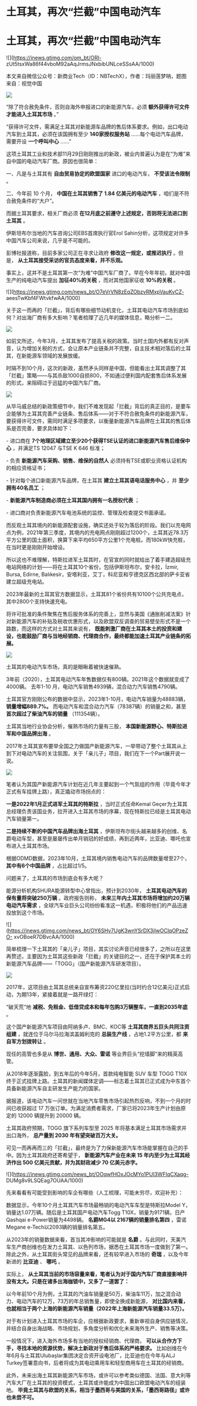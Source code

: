 # 土耳其，再次“拦截”中国电动汽车

# 土耳其，再次“拦截”中国电动汽车

![](https://inews.gtimg.com/om_bt/ORI-
zUt5tsxWa86f44vboM92aAqJrmsJNxbibUNLceSSsAA/1000)

本文来自微信公众号：新商业Tech（ID：NBTechX），作者：玛丽莲梦呐，题图来自：视觉中国

![](https://inews.gtimg.com/news_bt/O755Dw_lVclfFz8efljKJkyn9ayGberyPIdV41B4Y3ahcAA/1000)

“除了符合赦免条件，否则自海外申报进口的新能源汽车，必须 **额外获得许可文件才能进入土耳其市场** 。”

“获得许可文件，需满足土耳其对新能源车品牌的售后体系要求。例如，出口电动汽车到土耳其，必须在该国拥有至少 **140家授权服务站**
……每个电动汽车品牌，需要开设 **一个呼叫中心** ……”

这项土耳其工业和技术部11月29日刚刚推出的新政，被业内普遍认为是在“为难”来自中国的电动汽车厂商。原因也很简单：

一、凡是与土耳其有 **自由贸易协定的欧盟国家** 进口的电动汽车， **不受该法令限制** 。

二、今年前 10 个月， **中国在土耳其销售了 1.84 亿美元的电动汽车** ，咱们是不符合赦免条件的“大户”。

而据土耳其要求，相关厂商必须 **在12月底之前遵守上述规定，否则将无法进口到土耳其** 。

伊斯坦布尔当地的汽车咨询公司EBS首席执行官Erol Sahin分析，这项规定对许多中国汽车公司来说，几乎是不可能的。

彭博社报道称，目前多家公司正在寻求让政府 **修改这一规定，或推迟执行** 。但是， **从土耳其接受采访的官员态度来看，并不乐观。**

事实上，这并不是土耳其第一次“为难”中国汽车厂商了。早在今年年初，就对中国生产的纯电动汽车提出 **加征40%的关税** ，而对其他国家征收
**10%的关税** 。

![](https://inews.gtimg.com/news_bt/O7eVrVN8zEqZObzvRMxpVauKvCZ-
aeesTwKbf4FWtvkfwAA/1000)

关于这一而再的「拦截」，背后有哪些细节动机变化，土耳其电动汽车市场到底如何？对出海厂商有多大影响？笔者梳理了近几年的媒体信息，略分析一二。

![](https://inews.gtimg.com/news_bt/OZH_wkCIe8EtTk-7p58qi20lm1sR_HUMrcVtny50a8wgIAA/1000)

如前文所述，今年3月，土耳其发布了提高关税的政策。当时土国内外都有反对声音，认为增加关税的方式，会让原本产业链条并不完整，自主技术相对落后的土耳其，在新能源车领域的发展放缓。

时隔不到10个月，这次的新政，虽然矛头同样是中国，但能看出土耳其调整了其「拦截」策略——与其杀敌1000自损800，不如通过便利国内配套售后体系发展的形式，来阻碍过于迅猛的中国汽车厂商。

![](https://inews.gtimg.com/news_bt/Ou6Z3EPm9kV_5jzzYzRHOI5MlLHDmuDyYP68xxwo8qWlwAA/1000)

从毕马威总结的新政策细节中，我们不难发现起「拦截」背后的真正目的，是要车企能够为土耳其完善产业链条、售后体系——对于不符合赦免条件的新能源汽车，要获得许可文件，需同时满足多项要求，以衡量新能源汽车品牌在土耳其的售后体系是否完善，要求具体如下：

\- 进口商在 **7个地理区域建立至少20个获得TSE认证的进口新能源汽车售后维保中心** ，并满足TS 12047 与TSE K 646 标准；

\- 负责 **新能源汽车采购、销售、维保的自然人** 必须持有TSE或职业资格认证机构的相应资格证书；

\- 针对每个进口新能源汽车品牌，在土耳其 **建立土耳其语电话服务中心** ，并 **至少拥有40名员工** ；

\- **新能源汽车制造商必须在土耳其国内拥有一名授权代表** ；

\- 进口商对负责新能源汽车电池系统的监控、管理及检查提交书面承诺。

而反观土耳其境内的新能源配套设施，确实还处于较为落后的阶段。我们以充电网点为例，2021年第三季度，其境内的充电网点刚刚超过1200个，土耳其近78.3万平方公里的国土面积，换算下来平均650平方公里1个充电桩。而180kW快充桩，在当时更是刚刚开始增设。

所以这也不难理解，特斯拉进军土耳其时，在官宣的同时就给出了着手建造超级充电站网络的计划——将在土耳其10个省份，包括伊斯坦布尔，安卡拉，İzmir,
Bursa, Edirne, Balıkesir，安塔利亚，艾丁，科尼亚和亨德克区西北部的萨卡亚省建立超级充电站。

2023年最新的土耳其官方数据显示，土耳其81个省份共有10100个公共充电点，其中2800个支持快速充电。

将许可批准的条件聚焦在售后服务体系的完善上，显然与美国《通胀削减法案》针对新能源汽车的补贴及税收优惠形式，以及欧盟双反调查的贸易壁垒形式不是一个路数，而这样的方式对土耳其来说有，
**既能刺激厂商在土耳其本土的投资和建设，也能鼓励厂商与当地经销商、代理商合作，最终都能加速土耳其产业链条的拓展。**

![](https://inews.gtimg.com/news_bt/OghmJdB3zWoFGjNUNYyMPBrLN2LJp4yf9LeYm0eBExcDEAA/1000)

土耳其的电动汽车市场，真的是眼瞅着被快速催熟。

3年前（2020），土耳其电动汽车年售数据仅有800辆。2021年这个数据就变成了4000辆。 去年1-10
月，电动汽车销售4939辆，混合动力汽车销售4790辆。

土耳其官方刚刚公布的数据中显示，2023年1-10月，电动汽车销量为48883辆， **销量增幅889.7%。**
而电动汽车和混合动力汽车（78387辆）的销量之和，甚至 **首次超过了柴油汽车的销量** （111354辆）。

土耳其当地行业协会分析，催熟市场的力量有三股， **本国新能源野心、特斯拉进军和中国品牌出海** 。

2017年土耳其宣布要举全国之力做国产新能源汽车，一举带动了整个土耳其从上到下对电动汽车的关注氛围，关于「亲儿子」项目，我们在下一个Part展开说一说。

![](https://inews.gtimg.com/news_bt/OXb5bSsjaytYl2p6Fasi2mTURXOJ2yvWM55YUsU6cdQlsAA/1000)

笔者认为其国产新能源汽车计划在近几年主要起到一个气氛组的作用（毕竟今年才正式有车挂牌上路），真正撬动市场拐点的：

**一是2022年1月正式进军土耳其的特斯拉** ，当时正式任命Kemal
Geçer为土耳其总经理负责该国业务，拉开进入土耳其市场的序幕，现在特斯拉已经是土耳其电动汽车销量第一。

**二是持续不断的中国汽车品牌出海土耳其**
，伊斯坦布尔街头越来越多的创维、名爵电动车型，甚至是屡屡传出单月销冠的好成绩，再到近两年，比亚迪、哪吒也宣布进入土耳其市场。

根据ODMD数据，2023年10月，土耳其境内销售电动汽车的品牌数量增至27个， **其中有6个中国品牌** ，占比超过1/5。

问题来了，土耳其的市场到底会有多大呢？

能源分析机构SHURA能源转型中心曾指出，预计到2030年， **土耳其电动汽车的保有量将突破250万辆** 。政府报告则称，
**未来三年内土耳其市场将增加约20万辆电动汽车需求** ，全球汽车业巨头公司纷纷看准这一机遇，积极将他们的产品迅速投放到这个市场。

![](https://inews.gtimg.com/news_bt/OY6SHv7UgK3wnYSrDX3jlwOClqOPzeZO-
xvOBoeR7DBvcAA/1000)

简单梳理一下土耳其的「亲儿子」项目，其实讨论声音已经很多了，之所以在这里再赘述，主要因为土耳其这些新政「拦截」的关键目的之一，还在于保护其本土的新能源汽车品牌——「TOGG」（国产新能源汽车研发项目）。

![](https://inews.gtimg.com/news_bt/OjYu3_9fuCdycC7cGwdLjnJpXIi0VN7OLCwRLB0j9gwowAA/1000)

2017年，这项目由土耳其总统亲自宣布筹资220亿里拉(当时约合12亿美元)正式启动，为期13年，紧接着就是一路开绿灯：

“破天荒“地 **减税、免租金、低借贷成本和每年包购3万辆整车，一直到2035年底** 。

这个国产新能源汽车项目由阿纳多卢、BMC、KOC等 **土耳其商界五巨头共同注资组建** ，就连位于马尔马拉海滨盖姆利克的 **总装生产线**
，占地1.2平方公里，都 **来自军方划拨转让** 。

现任的高管也多是从 **博世、通用、大众、雷诺** 等业界巨头“挖墙脚”来的精英高管。

从2018年逐渐露脸，到五年后的今年5月，首款纯电智能 SUV 车型 TOGG T10X
终于正式挂牌上路。土耳其的新闻媒体定调——标志着土耳其已正式成为中东首个具备新能源汽车自主研发生产能力的国家。

据报道，该电动汽车一问世就在当地汽车零售市场引起热烈反响，不到一个月的时间已收获超过 17 万张订单。为满足消费者需求，厂家已将2023年生产计划由原定的
12000 辆提升到 20000 辆。

土耳其政府预期，TOGG 旗下系列车型至 2025 年将基本满足土耳其市场需求并出口海外， **总产量到 2030 年有望突破百万大关。**

可见一而再再而三的「拦截」，最终是为了力保新能源汽车市场能掌握在自己的手中。因为土耳其政府还寄希望于， **新能源汽车产业在未来 15
年内至少为土耳其经济作出 500 亿美元贡献，并为其财政减少 70 亿美元赤字。**

![](https://inews.gtimg.com/news_bt/OOqwfHOxJOcMYo1PUI3WFIqCXaqg-
DUMg8v9LSQEag7OUAA/1000)

先来看看有可能受到影响的车企有哪些（人工梳理，可能未穷尽，欢迎补充）：

数据显示，今年10个月土耳其汽车市场最畅销的电动汽车车型是特斯拉Model Y，销量达1.07万辆。随后是土耳其国产电动汽车Togg
T10X，销量为9171辆，日产Qashqai e-Power销量为4498辆。 **名爵MG4以 2167辆的销量排名第四** ，雷诺Megane
e-Tech以2093辆的销量排名第五。

从2023年的销量数据来看，首当其冲影响的可能就是 **名爵**
。与此同时，天美汽车生产商创维也在发力土耳其、以色列市场，据悉在土耳其市场一度做到了第一。除此之外，从土耳其街头常见的品牌来看，还有较早进入市场的
**奇瑞** ，以及今年新进的 **比亚迪** 、 **哪吒** 。

实际上， **从土耳其当前的市场容量来看，笔者认为对于国内汽车厂商直接影响并没有太大。只是在诸多出海枷锁中，又多了一道罢了：**

以今年前10个月为例，土耳其的汽油车销量是50万，柴油车11万，加之混合动力、电动汽车的12万，73万的年总销售量，即使全换成新能源，
**对比国内来看，也就相当于两个上海的新能源汽车销量（2022年上海新能源汽车销量33.5万）。**

对于有计划进入土耳其市场的车企，应根据新政要求，重新审视自身供应链情况，并结合自身出海战略、市场规划，多角度分析和优化未来海外生产、销售等决策。

一般情况下，进入海外市场多有当地的授权经销商、代理商， **可以从合作方下手，寻找本地的资源优势，解决土新政对于售后体系的严格要求。**
比如创维在今年6月与土耳其Ulubaşlar集团决定合资开设电池厂，比亚迪也在今年与ALJ
Turkey签署意向书，后者将成为其电动乘用车和轻型商用车在土耳其的经销商。

此外，未来出海土耳其新能源汽车市场，或许可以参考类似德国、法国、意大利等汽车大厂在土耳其的投资模式，土耳其或许能成为中国出口欧盟电动汽车的组装地。
**毕竟土耳其与欧盟的关系，相当于墨西哥与美国的关系，「墨西哥路径」或许也未尝不可。**

